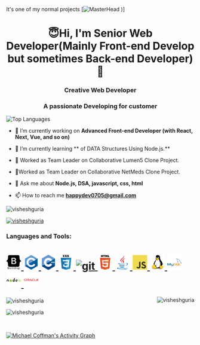 It's one of my normal projects
[![MasterHead](https://user-images.githubusercontent.com/121865744/216788019-44bffb50-649a-45d2-83d1-7d14a194f1b8.jpg)
)]
<h1 align="center"> 😇Hi, I'm Senior Web Developer(Mainly Front-end Develop but sometimes Back-end Developer) 👋</h1>
<h3 align="center">Creative Web Developer</h3>
<h3 align="center">A passionate Developing for customer</h3>
<!-- <img align="left" alt="Coding" width="400" src="https://user-images.githubusercontent.com/121865744/216788019-44bffb50-649a-45d2-83d1-7d14a194f1b8.jpg")
"> -->






<img src="https://github-readme-stats.vercel.app/api/top-langs/?username=wonderfuldev0810&langs_count=10&title_color=0891b2&text_color=ffffff&icon_color=facc15&bg_color=0f172a&hide_border=true&locale=en&custom_title=Top%20%Languages" alt="Top Languages" width="300" />

- 🔭 I’m currently working on **Advanced Front-end Developer (with React, Next, Vue, and so on)**

- 🌱 I’m currently learning ** of DATA Structures Using Node.js.**

- 👯 Worked as Team Leader on Collaborative Lumen5 Clone Project. 

- 🤝Worked as Team Leader on Collaborative NetMeds Clone Project. 

- 💬 Ask me about **Node.js, DSA, javascript, css, html**

- 📫 How to reach me **happydev0705@gmail.com**


<p align="left"> <img src="https://komarev.com/ghpvc/?username=visheshguria&label=Profile%20views&color=0e75b6&style=flat" alt="visheshguria" /> </p>

<p align="left"> <a href="https://github.com/ryo-ma/github-profile-trophy"><img src="https://github-profile-trophy.vercel.app/?username=visheshguria" alt="visheshguria" /></a> </p>


<h3 align="left">Languages and Tools:</h3>
<h1 align="left"> <a href="https://getbootstrap.com" target="_blank" rel="noreferrer"> <img src="https://raw.githubusercontent.com/devicons/devicon/master/icons/bootstrap/bootstrap-plain-wordmark.svg" alt="bootstrap" width="40" height="40"/> </a> <a href="https://www.cprogramming.com/" target="_blank" rel="noreferrer"> <img src="https://raw.githubusercontent.com/devicons/devicon/master/icons/c/c-original.svg" alt="c" width="40" height="40"/> </a> <a href="https://www.w3schools.com/cpp/" target="_blank" rel="noreferrer"> <img src="https://raw.githubusercontent.com/devicons/devicon/master/icons/cplusplus/cplusplus-original.svg" alt="cplusplus" width="40" height="40"/> </a> <a href="https://www.w3schools.com/css/" target="_blank" rel="noreferrer"> <img src="https://raw.githubusercontent.com/devicons/devicon/master/icons/css3/css3-original-wordmark.svg" alt="css3" width="40" height="40"/> </a> <a href="https://git-scm.com/" target="_blank" rel="noreferrer"> <img src="https://www.vectorlogo.zone/logos/git-scm/git-scm-icon.svg" alt="git" width="40" height="40"/> </a> <a href="https://www.w3.org/html/" target="_blank" rel="noreferrer"> <img src="https://raw.githubusercontent.com/devicons/devicon/master/icons/html5/html5-original-wordmark.svg" alt="html5" width="40" height="40"/> </a> <a href="https://www.java.com" target="_blank" rel="noreferrer"> <img src="https://raw.githubusercontent.com/devicons/devicon/master/icons/java/java-original.svg" alt="java" width="40" height="40"/> </a> <a href="https://developer.mozilla.org/en-US/docs/Web/JavaScript" target="_blank" rel="noreferrer"> <img src="https://raw.githubusercontent.com/devicons/devicon/master/icons/javascript/javascript-original.svg" alt="javascript" width="40" height="40"/> </a> <a href="https://www.linux.org/" target="_blank" rel="noreferrer"> <img src="https://raw.githubusercontent.com/devicons/devicon/master/icons/linux/linux-original.svg" alt="linux" width="40" height="40"/> </a> <a href="https://www.mysql.com/" target="_blank" rel="noreferrer"> <img src="https://raw.githubusercontent.com/devicons/devicon/master/icons/mysql/mysql-original-wordmark.svg" alt="mysql" width="40" height="40"/> </a> <a href="https://nodejs.org" target="_blank" rel="noreferrer"> <img src="https://raw.githubusercontent.com/devicons/devicon/master/icons/nodejs/nodejs-original-wordmark.svg" alt="nodejs" width="40" height="40"/> </a> <a href="https://www.oracle.com/" target="_blank" rel="noreferrer"> <img src="https://raw.githubusercontent.com/devicons/devicon/master/icons/oracle/oracle-original.svg" alt="oracle" width="40" height="40"/> </a> </h1>

<p><img align="right" src="https://github-readme-stats.vercel.app/api/top-langs?username=visheshguria&show_icons=true&locale=en&layout=compact" alt="visheshguria" /></p>

<p><img align="center" src="https://github-readme-stats.vercel.app/api?username=visheshguria&show_icons=true&locale=en" alt="visheshguria" /></p>

<!-- <p><img align="center" src="https://github-readme-streak-stats.herokuapp.com/?user=visheshguria&" alt="visheshguria" /></p> -->
<p><img src="https://github-readme-streak-stats.herokuapp.com/?user=visheshguria" alt="visheshguria" /></p>
<br/>

<a href="https://github.com/visheshguria/github-readme-activity-graph"><img alt="Michael Coffman's Activity Graph" src="https://github-readme-activity-graph.cyclic.app/graph?username=visheshguria&bg_color=0D1117&color=5BCDEC&line=5BCDEC&point=FFFFFF&hide_border=true" /></a>





